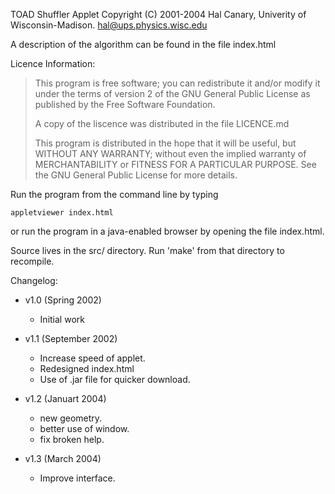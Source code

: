 TOAD Shuffler Applet
Copyright (C) 2001-2004 Hal Canary, Univerity of Wisconsin-Madison.
hal@ups.physics.wisc.edu

A description of the algorithm can be found in the file index.html

Licence Information:

>   This program is free software; you can redistribute it and/or
>   modify it under the terms of version 2 of the GNU General
>   Public License as published by the Free Software Foundation.
>
>   A copy of the liscence was distributed in the file LICENCE.md
>
>   This program is distributed in the hope that it will be
>   useful, but WITHOUT ANY WARRANTY; without even the implied
>   warranty of MERCHANTABILITY or FITNESS FOR A PARTICULAR
>   PURPOSE.  See the GNU General Public License for more details.

Run the program from the command line by typing

    appletviewer index.html

or run the program in a java-enabled browser by opening the file
index.html.

Source lives in the src/ directory.  Run 'make' from that directory to
recompile.

Changelog:

+   v1.0 (Spring 2002)
    -   Initial work

+   v1.1 (September 2002)
    -   Increase speed of applet.
    -   Redesigned index.html
    -   Use of .jar file for quicker download.

+   v1.2 (Januart 2004)
    -   new geometry.
    -   better use of window.
    -   fix broken help.

+   v1.3 (March 2004)
    -   Improve interface.

